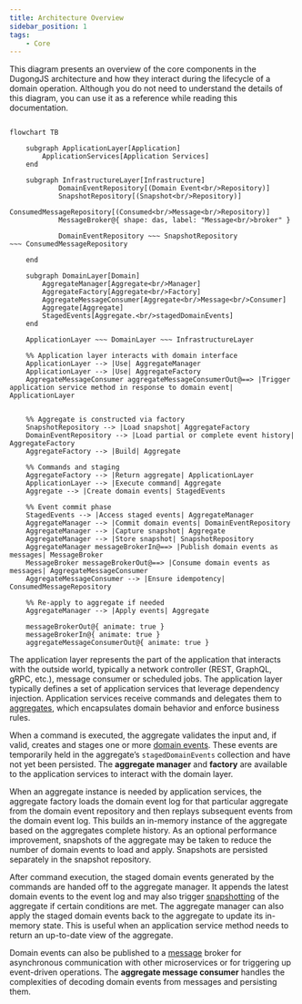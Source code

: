 ```yaml
---
title: Architecture Overview
sidebar_position: 1
tags:
    - Core
---
```


This diagram presents an overview of the core components in the DugongJS architecture and how they interact during the lifecycle of a domain operation. Although you do not need to understand the details of this diagram, you can use it as a reference while reading this documentation.

```mermaid

flowchart TB

    subgraph ApplicationLayer[Application]
        ApplicationServices[Application Services]
    end

    subgraph InfrastructureLayer[Infrastructure]
            DomainEventRepository[(Domain Event<br/>Repository)]
            SnapshotRepository[(Snapshot<br/>Repository)]
            ConsumedMessageRepository[(Consumed<br/>Message<br/>Repository)]
            MessageBroker@{ shape: das, label: "Message<br/>broker" }

            DomainEventRepository ~~~ SnapshotRepository ~~~ ConsumedMessageRepository

    end

    subgraph DomainLayer[Domain]
        AggregateManager[Aggregate<br/>Manager]
        AggregateFactory[Aggregate<br/>Factory]
        AggregateMessageConsumer[Aggregate<br/>Message<br/>Consumer]
        Aggregate[Aggregate]
        StagedEvents[Aggregate.<br/>stagedDomainEvents]
    end

    ApplicationLayer ~~~ DomainLayer ~~~ InfrastructureLayer

    %% Application layer interacts with domain interface
    ApplicationLayer --> |Use| AggregateManager
    ApplicationLayer --> |Use| AggregateFactory
    AggregateMessageConsumer aggregateMessageConsumerOut@==> |Trigger application service method in response to domain event| ApplicationLayer


    %% Aggregate is constructed via factory
    SnapshotRepository --> |Load snapshot| AggregateFactory
    DomainEventRepository --> |Load partial or complete event history| AggregateFactory
    AggregateFactory --> |Build| Aggregate

    %% Commands and staging
    AggregateFactory --> |Return aggregate| ApplicationLayer
    ApplicationLayer --> |Execute command| Aggregate
    Aggregate --> |Create domain events| StagedEvents

    %% Event commit phase
    StagedEvents --> |Access staged events| AggregateManager
    AggregateManager --> |Commit domain events| DomainEventRepository
    AggregateManager --> |Capture snapshot| Aggregate
    AggregateManager --> |Store snapshot| SnapshotRepository
    AggregateManager messageBrokerIn@==> |Publish domain events as messages| MessageBroker
    MessageBroker messageBrokerOut@==> |Consume domain events as messages| AggregateMessageConsumer
    AggregateMessageConsumer --> |Ensure idempotency| ConsumedMessageRepository

    %% Re-apply to aggregate if needed
    AggregateManager --> |Apply events| Aggregate

    messageBrokerOut@{ animate: true }
    messageBrokerIn@{ animate: true }
    aggregateMessageConsumerOut@{ animate: true }
```

The application layer represents the part of the application that interacts with the outside world, typically a network controller (REST, GraphQL, gRPC, etc.), message consumer or scheduled jobs. The application layer typically defines a set of application services that leverage dependency injection. Application services receive commands and delegates them to [aggregates](./aggregates.md), which encapsulates domain behavior and enforce business rules.

When a command is executed, the aggregate validates the input and, if valid, creates and stages one or more [domain events](./domain-events.md). These events are temporarily held in the aggregate’s `stagedDomainEvents` collection and have not yet been persisted. The **aggregate manager** and **factory** are available to the application services to interact with the domain layer.

When an aggregate instance is needed by application services, the aggregate factory loads the domain event log for that particular aggregate from the domain event repository and then replays subsequent events from the domain event log. This builds an in-memory instance of the aggregate based on the aggregates complete history. As an optional performance improvement, snapshots of the aggregate may be taken to reduce the number of domain events to load and apply. Snapshots are persisted separately in the snapshot repository.

After command execution, the staged domain events generated by the commands are handed off to the aggregate manager. It appends the latest domain events to the event log and may also trigger [snapshotting](../advanced-concepts/snapshotting.md) of the aggregate if certain conditions are met. The aggregate manager can also apply the staged domain events back to the aggregate to update its in-memory state. This is useful when an application service method needs to return an up-to-date view of the aggregate.

Domain events can also be published to a [message](../core-concepts/messages.md) broker for asynchronous communication with other microservices or for triggering up event-driven operations. The **aggregate message consumer** handles the complexities of decoding domain events from messages and persisting them.
